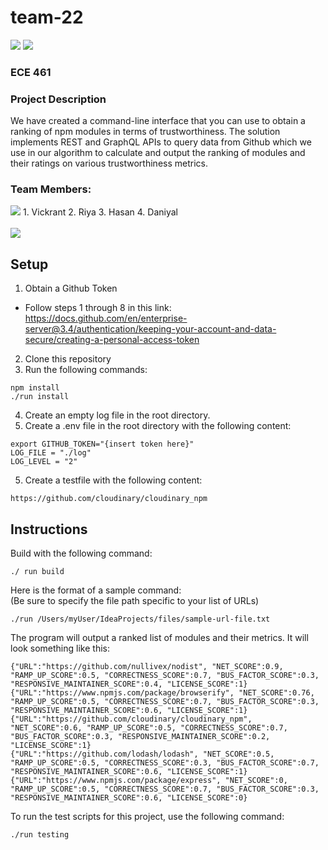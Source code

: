 # team-22
<img src="https://img.shields.io/github/contributors/varshney00/team-22" />
<img src="https://img.shields.io/npm/v/node" />    

### ECE 461

### Project Description
We have created a command-line interface that you can use to obtain a ranking of npm modules in terms of trustworthiness. The solution implements REST and GraphQL APIs to query data from Github which we use in our algorithm to calculate and output the ranking of modules and their ratings on various trustworthiness metrics.

### Team Members:

<img src="https://contrib.rocks/image?repo=varshney00/team-22" />
1. Vickrant
2. Riya
3. Hasan
4. Daniyal <br />
<br />
<img src="https://github-readme-stats.vercel.app/api/top-langs/?username=vcxrant" />

## Setup
1. Obtain a Github Token  
- Follow steps 1 through 8 in this link: https://docs.github.com/en/enterprise-server@3.4/authentication/keeping-your-account-and-data-secure/creating-a-personal-access-token  
2. Clone this repository  
3. Run the following commands:  
```
npm install
./run install
```  
4. Create an empty log file in the root directory.
4. Create a .env file in the root directory with the following content:
```
export GITHUB_TOKEN="{insert token here}"
LOG_FILE = "./log"
LOG_LEVEL = "2"
```
5. Create a testfile with the following content:
```
https://github.com/cloudinary/cloudinary_npm
```
  
## Instructions
Build with the following command:
```
./ run build
```

Here is the format of a sample command:   
(Be sure to specify the file path specific to your list of URLs)
```
./run /Users/myUser/IdeaProjects/files/sample-url-file.txt
```

The program will output a ranked list of modules and their metrics. It will look something like this:
```
{"URL":"https://github.com/nullivex/nodist", "NET_SCORE":0.9, "RAMP_UP_SCORE":0.5, "CORRECTNESS_SCORE":0.7, "BUS_FACTOR_SCORE":0.3, "RESPONSIVE_MAINTAINER_SCORE":0.4, "LICENSE_SCORE":1}
{"URL":"https://www.npmjs.com/package/browserify", "NET_SCORE":0.76, "RAMP_UP_SCORE":0.5, "CORRECTNESS_SCORE":0.7, "BUS_FACTOR_SCORE":0.3, "RESPONSIVE_MAINTAINER_SCORE":0.6, "LICENSE_SCORE":1}
{"URL":"https://github.com/cloudinary/cloudinary_npm", "NET_SCORE":0.6, "RAMP_UP_SCORE":0.5, "CORRECTNESS_SCORE":0.7, "BUS_FACTOR_SCORE":0.3, "RESPONSIVE_MAINTAINER_SCORE":0.2, "LICENSE_SCORE":1}
{"URL":"https://github.com/lodash/lodash", "NET_SCORE":0.5, "RAMP_UP_SCORE":0.5, "CORRECTNESS_SCORE":0.3, "BUS_FACTOR_SCORE":0.7, "RESPONSIVE_MAINTAINER_SCORE":0.6, "LICENSE_SCORE":1}
{"URL":"https://www.npmjs.com/package/express", "NET_SCORE":0, "RAMP_UP_SCORE":0.5, "CORRECTNESS_SCORE":0.7, "BUS_FACTOR_SCORE":0.3, "RESPONSIVE_MAINTAINER_SCORE":0.6, "LICENSE_SCORE":0}
```

To run the test scripts for this project, use the following command:
```
./run testing
```
